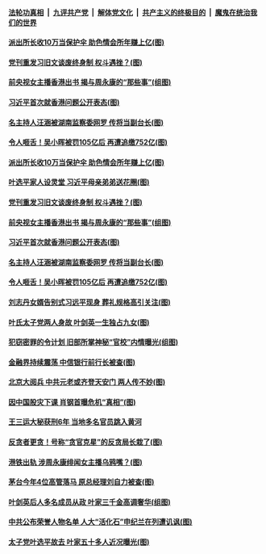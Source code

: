 ####  [法轮功真相](../../../../basic/blob/master/README.md?t=09211852) &nbsp;|&nbsp; [九评共产党](../../../../9ping.md/blob/master/README.md?t=09211852) &nbsp;|&nbsp; [解体党文化](../../../../jtdwh.md/blob/master/README.md?t=09211852)  &nbsp;|&nbsp; [共产主义的终极目的](../../../../gczydzjmd.md/blob/master/README.md?t=09211852) &nbsp;|&nbsp; [魔鬼在统治我们的世界](../../../../mgztzwmdsj.md/blob/master/README.md?t=09211852) 

#### [派出所长收10万当保护伞 助色情会所年赚上亿(图)](../pages/p2/908073.md?t=09211852) 

#### [党刊重发习旧文谈废终身制 权斗遇挫？(图)](../pages/p2/908039.md?t=09211852) 

#### [前央视女主播香港出书 揭与周永康的“那些事”(组图)](../pages/p2/908014.md?t=09211852) 

#### [习近平首次就香港问题公开表态(图)](../pages/p2/907983.md?t=09211852) 

#### [名主持人汪涵被湖南监察委网罗 传将当副台长(图)](../pages/p2/907948.md?t=09211852) 

#### [令人咂舌！吴小晖被罚105亿后 再遭追缴752亿(图)](../pages/p2/907969.md?t=09211852) 

#### [派出所长收10万当保护伞 助色情会所年赚上亿(图)](../pages/p2/908073.md?t=09211852) 

#### [叶选平家人设灵堂 习近平母亲弟弟送花圈(图)](../pages/p2/908051.md?t=09211852) 

#### [党刊重发习旧文谈废终身制 权斗遇挫？(图)](../pages/p2/908039.md?t=09211852) 

#### [前央视女主播香港出书 揭与周永康的“那些事”(组图)](../pages/p2/908014.md?t=09211852) 

#### [习近平首次就香港问题公开表态(图)](../pages/p2/907983.md?t=09211852) 

#### [名主持人汪涵被湖南监察委网罗 传将当副台长(图)](../pages/p2/907948.md?t=09211852) 

#### [令人咂舌！吴小晖被罚105亿后 再遭追缴752亿(图)](../pages/p2/907969.md?t=09211852) 

#### [刘志丹女婿告别式习远平现身 葬礼规格高引关注(图)](../pages/p2/907932.md?t=09211852) 

#### [叶氏太子党两人身故 叶剑英一生独占九女(图)](../pages/p2/907943.md?t=09211852) 

#### [犯窃密罪的令计划 旧部所掌神秘“官校”内情曝光(组图)](../pages/p2/907850.md?t=09211852) 

#### [金融界持续震荡 中信银行前行长被查(图)](../pages/p2/907879.md?t=09211852) 

#### [北京大阅兵 中共元老或齐登天安门 两人传不妙(图)](../pages/p2/907798.md?t=09211852) 

#### [因中国股灾下课 肖钢首曝危机“真相”(图)](../pages/p2/907836.md?t=09211852) 

#### [王三运大秘获刑6年 当地多名官员跳入黄河](../pages/p2/907828.md?t=09211852) 

#### [反贪者更贪！号称“贪官克星”的反贪局长栽了(图)](../pages/p2/907818.md?t=09211852) 

#### [港铁出轨 涉周永康绯闻女主播乌鸦嘴？(图)](../pages/p2/907744.md?t=09211852) 

#### [茅台今年4位高管落马 原总经理刘自力被查(图)](../pages/p2/907727.md?t=09211852) 

#### [叶剑英后人多名成员从政 叶家三千金高调奢华(组图)](../pages/p2/907704.md?t=09211852) 

#### [中共公布荣誉人物名单 人大“活化石”申纪兰在列遭讥讽(图)](../pages/p2/907716.md?t=09211852) 

#### [太子党叶选平故去 叶家五十多人近况曝光(图)](../pages/p2/907652.md?t=09211852) 

